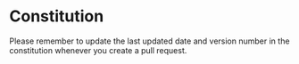 # Constitution

Please remember to update the last updated date and version number in the constitution whenever you create a pull request.
